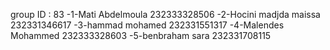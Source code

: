 group ID : 83 
-1-Mati Abdelmoula 232333328506 
-2-Hocini madjda maissa  232331346617
-3-hammad mohamed 232331551317
-4-Malendes Mohammed 232333328603
-5-benbraham sara 232331708115
